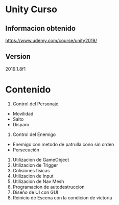 # Unity Curso

## Informacion obtenido
https://www.udemy.com/course/unity2019/

## Version
2019.1.8f1

# Contenido
1. Control del Personaje
- Movilidad
- Salto
- Disparo
1. Control del Enemigo
  - Enemigo con metodo de patrulla cono sin orden
  - Persecución 
1. Utilizacion de GameObject
1. Utilizacion de Trigger
1. Colisiones fisicas
1. Utilizacion de Input
1. Utilizacion de Nav Mesh
1. Programacion de autodestruccion
1. Diseño de UI con GUI
1. Reinicio de Escena con la condicion de victoria
